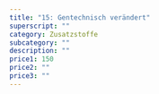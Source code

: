 ```yaml
---
title: "15: Gentechnisch verändert"
superscript: ""
category: Zusatzstoffe
subcategory: ""
description: ""
price1: 150
price2: ""
price3: ""
---
```

